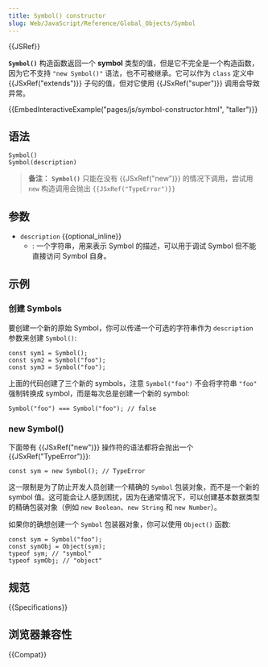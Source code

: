 ```yaml
---
title: Symbol() constructor
slug: Web/JavaScript/Reference/Global_Objects/Symbol
---
```


{{JSRef}}

**`Symbol()`** 构造函数返回一个 **symbol** 类型的值，但是它不完全是一个构造函数，因为它不支持 `"new Symbol()"` 语法，也不可被继承。它可以作为 `class` 定义中 {{JSxRef("extends")}} 子句的值，但对它使用 {{JSxRef("super")}} 调用会导致异常。

{{EmbedInteractiveExample("pages/js/symbol-constructor.html", "taller")}}

## 语法

```js-nolint
Symbol()
Symbol(description)
```

> **备注：** **`Symbol()`** 只能在没有 {{JSxRef("new")}} 的情况下调用，尝试用 `new` 构造调用会抛出 `{{JSxRef("TypeError")}}`

## 参数

- `description` {{optional_inline}}
  - : 一个字符串，用来表示 Symbol 的描述，可以用于调试 Symbol 但不能直接访问 Symbol 自身。

## 示例

### 创建 Symbols

要创建一个新的原始 Symbol，你可以传递一个可选的字符串作为 `description` 参数来创建 `Symbol()`:

```js-nolint
const sym1 = Symbol();
const sym2 = Symbol("foo");
const sym3 = Symbol("foo");
```

上面的代码创建了三个新的 symbols，注意 `Symbol("foo")` 不会将字符串 `"foo"` 强制转换成 symbol，而是每次总是创建一个新的 symbol:

```js-nolint
Symbol("foo") === Symbol("foo"); // false
```

### new Symbol()

下面带有 {{JSxRef("new")}} 操作符的语法都将会抛出一个 {{JSxRef("TypeError")}}:

```js-nolint
const sym = new Symbol(); // TypeError
```

这一限制是为了防止开发人员创建一个精确的 `Symbol` 包装对象，而不是一个新的 symbol 值。这可能会让人感到困扰，因为在通常情况下，可以创建基本数据类型的精确包装对象（例如 `new Boolean`、`new String` 和 `new Number`）。

如果你的确想创建一个 `Symbol` 包装器对象，你可以使用 `Object()` 函数:

```js-nolint
const sym = Symbol("foo");
const symObj = Object(sym);
typeof sym; // "symbol"
typeof symObj; // "object"
```

## 规范

{{Specifications}}

## 浏览器兼容性

{{Compat}}
